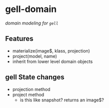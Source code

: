 # gell-domain

_domain modeling for `gell`_

## Features

* materialize(image$, klass, projection)
* project(model, name)
* inherit from lower level domain objects

## gell State changes

* projection method
* project method
    * is this like snapshot?  returns an image$?